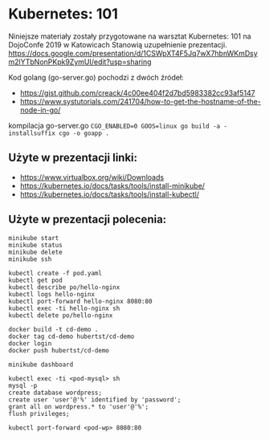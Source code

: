 # Kubernetes: 101

Niniejsze materiały zostały przygotowane na warsztat Kubernetes: 101 na DojoConfe 2019 w Katowicach
Stanowią uzupełnienie prezentacji.
https://docs.google.com/presentation/d/1CSWpXT4F5Jq7wX7hbnWKmDsym2lYTbNonPKpk9ZymUI/edit?usp=sharing

Kod golang (go-server.go) pochodzi z dwóch źródeł:
* https://gist.github.com/creack/4c00ee404f2d7bd5983382cc93af5147
* https://www.systutorials.com/241704/how-to-get-the-hostname-of-the-node-in-go/

kompilacja go-server.go
`CGO_ENABLED=0 GOOS=linux go build -a -installsuffix cgo -o goapp .`

## Użyte w prezentacji linki:

* https://www.virtualbox.org/wiki/Downloads
* https://kubernetes.io/docs/tasks/tools/install-minikube/
* https://kubernetes.io/docs/tasks/tools/install-kubectl/

## Użyte w prezentacji polecenia:

```  
minikube start
minikube status
minikube delete
minikube ssh

kubectl create -f pod.yaml
kubectl get pod
kubectl describe po/hello-nginx
kubectl logs hello-nginx
kubectl port-forward hello-nginx 8080:80
kubectl exec -ti hello-nginx sh
kubectl delete po/hello-nginx

docker build -t cd-demo .
docker tag cd-demo hubertst/cd-demo
docker login
docker push hubertst/cd-demo

minikube dashboard

kubectl exec -ti <pod-mysql> sh
mysql -p
create database wordpress;
create user 'user'@'%' identified by 'password';
grant all on wordpress.* to 'user'@'%';
flush privileges;

kubectl port-forward <pod-wp> 8080:80
```